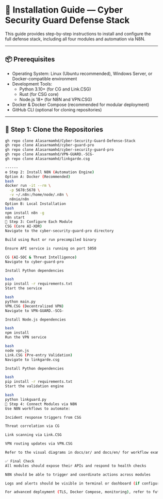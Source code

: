 # 🧰 Installation Guide — Cyber Security Guard Defense Stack

This guide provides step-by-step instructions to install and configure the full defense stack, including all four modules and automation via N8N.

---

## 📦 Prerequisites

- Operating System: Linux (Ubuntu recommended), Windows Server, or Docker-compatible environment  
- Development Tools:
  - Python 3.10+ (for CG and Link.CSG)
  - Rust (for CSG core)
  - Node.js 18+ (for N8N and VPN.CSG)
- Docker & Docker Compose (recommended for modular deployment)
- GitHub CLI (optional for cloning repositories)

---

## 🔽 Step 1: Clone the Repositories

```bash
gh repo clone Alasarmamhd/Cyber-Security-Guard-Defense-Stack
gh repo clone Alasarmamhd/cyber-guard-pro
gh repo clone Alasarmamhd/cyber-security-guard-pro
gh repo clone Alasarmamhd/VPN-GUARD.-SCG-
gh repo clone Alasarmamhd/linkgarde.csg

------
⚙️ Step 2: Install N8N (Automation Engine)
Option A: Docker (Recommended)
bash
docker run -it --rm \
  -p 5678:5678 \
  -v ~/.n8n:/home/node/.n8n \
  n8nio/n8n
Option B: Local Installation
bash
npm install n8n -g
n8n start
🧠 Step 3: Configure Each Module
CSG (Core AI-XDR)
Navigate to the cyber-security-guard-pro directory

Build using Rust or run precompiled binary

Ensure API service is running on port 5050

CG (AI-SOC & Threat Intelligence)
Navigate to cyber-guard-pro

Install Python dependencies

bash
pip install -r requirements.txt
Start the service

bash
python main.py
VPN.CSG (Decentralized VPN)
Navigate to VPN-GUARD.-SCG-

Install Node.js dependencies

bash
npm install
Run the VPN service

bash
node vpn.js
Link.CSG (Pre-entry Validation)
Navigate to linkgarde.csg

Install Python dependencies

bash
pip install -r requirements.txt
Start the validation engine

bash
python linkguard.py
🔗 Step 4: Connect Modules via N8N
Use N8N workflows to automate:

Incident response triggers from CSG

Threat correlation via CG

Link scanning via Link.CSG

VPN routing updates via VPN.CSG

Refer to the visual diagrams in docs/ar/ and docs/en/ for workflow examples.

✅ Final Check
All modules should expose their APIs and respond to health checks

N8N should be able to trigger and coordinate actions across modules

Logs and alerts should be visible in terminal or dashboard (if configured)

For advanced deployment (TLS, Docker Compose, monitoring), refer to future updates in the Wiki or GitHub Pages.
